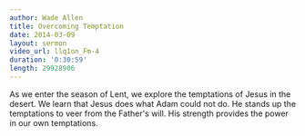 ```yaml
---
author: Wade Allen
title: Overcoming Temptation
date: 2014-03-09
layout: sermon
video_url: llq1on_Fm-4
duration: '0:30:59'
length: 29928906
---
```


As we enter the season of Lent, we explore the temptations of Jesus in the desert. We learn that Jesus does what Adam could not do. He stands up the temptations to veer from the Father's will. His strength provides the power in our own temptations.
